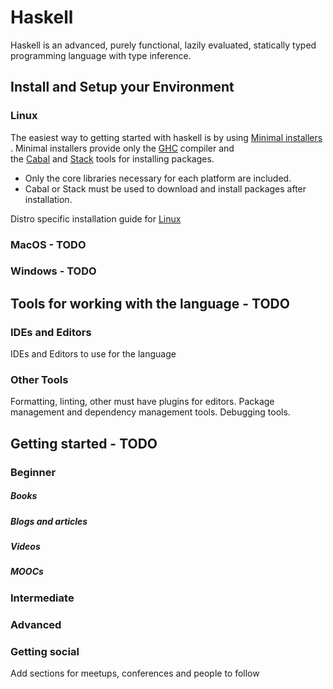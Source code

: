 # Haskell

Haskell is an advanced, purely functional, lazily evaluated, statically typed programming language with type inference.

## Install and Setup your Environment

### Linux

The easiest way to getting started with haskell is by using [Minimal installers](https://www.haskell.org/downloads#minimal) . Minimal installers provide only the [GHC](https://www.haskell.org/ghc) compiler and the [Cabal](https://www.haskell.org/cabal/) and [Stack](https://github.com/commercialhaskell/stack) tools for installing packages. 

- Only the core libraries necessary for each platform are included.
- Cabal or Stack must be used to download and install packages after installation.

Distro specific installation guide for [Linux](https://www.haskell.org/downloads/linux)

### MacOS - TODO

### Windows - TODO



## Tools for working with the language - TODO

### IDEs and Editors

IDEs and Editors to use for the language 

### Other Tools

Formatting, linting, other must have plugins for editors. Package management and dependency management tools. Debugging tools.

## Getting started - TODO

### Beginner 

##### Books

##### Blogs and articles

##### Videos

##### MOOCs

### Intermediate 

### Advanced 

### Getting social

Add sections for meetups, conferences and people to follow
